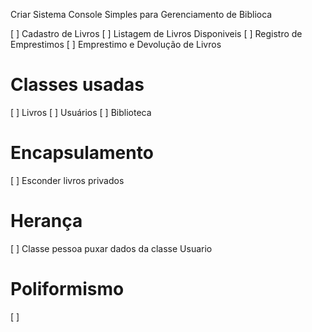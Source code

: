 Criar Sistema Console Simples para Gerenciamento de Biblioca

[ ] Cadastro de Livros
[ ] Listagem de Livros Disponiveis
[ ] Registro de Emprestimos
[ ] Emprestimo e Devolução de Livros

# Classes usadas

[ ] Livros
[ ] Usuários
[ ] Biblioteca

# Encapsulamento

[ ] Esconder livros privados

# Herança

[ ] Classe pessoa puxar dados  da classe Usuario

# Poliformismo

[ ] 